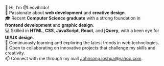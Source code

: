 👋 Hi, I’m @Leovihildo!  
👀 Passionate about **web development** and **creative design**.  
🎓 Recent **Computer Science graduate** with a strong foundation in **frontend development** and **graphic design**.  
💻 Skilled in **HTML**, **CSS**, **JavaScript**, **React**, and **jQuery**, with a keen eye for **UI/UX design**.  
🌱 Continuously learning and exploring the latest trends in web technologies.  
💞️ Open to collaborating on innovative projects that challenge my skills and creativity.  
📫 Connect with me through my mail Johnsonp.joshua@yahoo.com.

<!---
Leovihildo/Leovihildo is a ✨ special ✨ repository because its `README.md` (this file) appears on your GitHub profile.
You can click the Preview link to take a look at your changes.
--->
